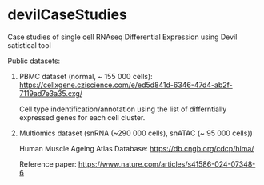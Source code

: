 # devilCaseStudies
Case studies of single cell RNAseq Differential Expression using Devil satistical tool 

Public datasets:

1) PBMC dataset (normal, ~ 155 000 cells): https://cellxgene.cziscience.com/e/ed5d841d-6346-47d4-ab2f-7119ad7e3a35.cxg/
   
   Cell type indentification/annotation using the list of differntially expressed genes for each cell cluster.
   

2) Multiomics dataset (snRNA (~290 000 cells), snATAC (~ 95 000 cells)) 

   Human Muscle Ageing Atlas Database: https://db.cngb.org/cdcp/hlma/
   
   Reference paper: https://www.nature.com/articles/s41586-024-07348-6
